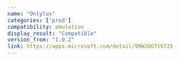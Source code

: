 ```yaml
---
name: "Onlylux"
categories: ['prod']
compatibility: emulation
display_result: "Compatible"
version_from: "1.0.2"
link: https://apps.microsoft.com/detail/9NWJQG7V6T25
---
```


